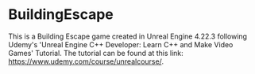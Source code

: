 # BuildingEscape

This is a Building Escape game created in Unreal Engine 4.22.3 following Udemy's 'Unreal Engine C++ Developer: Learn C++ and Make Video Games' Tutorial.
The tutorial can be found at this link: https://www.udemy.com/course/unrealcourse/.
